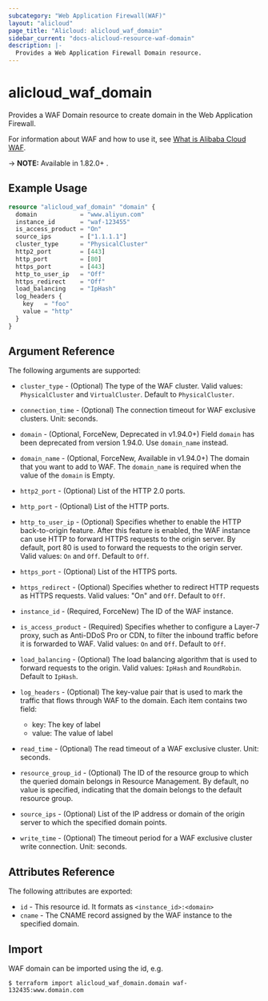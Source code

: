 ```yaml
---
subcategory: "Web Application Firewall(WAF)"
layout: "alicloud"
page_title: "Alicloud: alicloud_waf_domain"
sidebar_current: "docs-alicloud-resource-waf-domain"
description: |-
  Provides a Web Application Firewall Domain resource.
---
```


# alicloud\_waf\_domain

Provides a WAF Domain resource to create domain in the Web Application Firewall.

For information about WAF and how to use it, see [What is Alibaba Cloud WAF](https://www.alibabacloud.com/help/doc-detail/28517.htm).

-> **NOTE:** Available in 1.82.0+ .

## Example Usage

```terraform
resource "alicloud_waf_domain" "domain" {
  domain            = "www.aliyun.com"
  instance_id       = "waf-123455"
  is_access_product = "On"
  source_ips        = ["1.1.1.1"]
  cluster_type      = "PhysicalCluster"
  http2_port        = [443]
  http_port         = [80]
  https_port        = [443]
  http_to_user_ip   = "Off"
  https_redirect    = "Off"
  load_balancing    = "IpHash"
  log_headers {
    key   = "foo"
    value = "http"
  }
}
```
## Argument Reference

The following arguments are supported:

* `cluster_type` - (Optional) The type of the WAF cluster. Valid values: `PhysicalCluster` and `VirtualCluster`. Default to `PhysicalCluster`.
* `connection_time` - (Optional) The connection timeout for WAF exclusive clusters. Unit: seconds.
* `domain` - (Optional, ForceNew, Deprecated in v1.94.0+)  Field `domain` has been deprecated from version 1.94.0. Use `domain_name` instead.
* `domain_name` - (Optional, ForceNew, Available in v1.94.0+) The domain that you want to add to WAF. The `domain_name` is required when the value of the `domain`  is Empty.
* `http2_port` - (Optional) List of the HTTP 2.0 ports.
* `http_port` - (Optional) List of the HTTP ports.
* `http_to_user_ip` - (Optional) Specifies whether to enable the HTTP back-to-origin feature. After this feature is enabled, the WAF instance can use HTTP to forward HTTPS requests to the origin server. 
By default, port 80 is used to forward the requests to the origin server. Valid values: `On` and `Off`. Default to `Off`.
* `https_port` - (Optional) List of the HTTPS ports.
* `https_redirect` - (Optional) Specifies whether to redirect HTTP requests as HTTPS requests. Valid values: "On" and `Off`. Default to `Off`.
* `instance_id` - (Required, ForceNew) The ID of the WAF instance.
* `is_access_product` - (Required) Specifies whether to configure a Layer-7 proxy, such as Anti-DDoS Pro or CDN, to filter the inbound traffic before it is forwarded to WAF. Valid values: `On` and `Off`. Default to `Off`.
* `load_balancing` - (Optional) The load balancing algorithm that is used to forward requests to the origin. Valid values: `IpHash` and `RoundRobin`. Default to `IpHash`.
* `log_headers` - (Optional) The key-value pair that is used to mark the traffic that flows through WAF to the domain. Each item contains two field:
   * key: The key of label
   * value: The value of label
   
* `read_time` - (Optional) The read timeout of a WAF exclusive cluster. Unit: seconds.
* `resource_group_id` - (Optional) The ID of the resource group to which the queried domain belongs in Resource Management. By default, no value is specified, indicating that the domain belongs to the default resource group.
* `source_ips` - (Optional) List of the IP address or domain of the origin server to which the specified domain points.
* `write_time` - (Optional) The timeout period for a WAF exclusive cluster write connection. Unit: seconds.
			
## Attributes Reference

The following attributes are exported:

* `id` - This resource id. It formats as `<instance_id>:<domain>`
* `cname` - The CNAME record assigned by the WAF instance to the specified domain.

## Import

WAF domain can be imported using the id, e.g.

```shell
$ terraform import alicloud_waf_domain.domain waf-132435:www.domain.com
```
